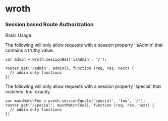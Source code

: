 # wroth

### Session based Route Authorization

Basic Usage:

The following will only allow requests with a session property 'isAdmin' that contains a truthy value.
```
var admin = wroth.sessionHas('isAdmin', '/');

router.get('/admin', admin(), function (req, res, next) {
  // admin only functions
})
```

The following will only allow requests with a session property 'special' that matches 'foo' exactly.
```
var mustMatchFoo = wroth.sessionEquals('special', 'foo', '/');
router.get('/special', mustMatchFoo(), function (req, res, next) {
  // admin only functions
})

```
